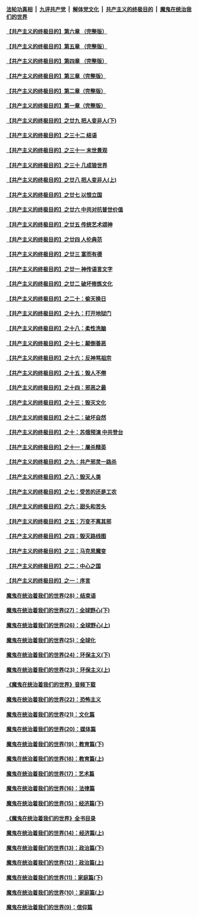 ####  [法轮功真相](../../../../basic/blob/master/README.md?t=07181831) &nbsp;|&nbsp; [九评共产党](../../../../9ping.md/blob/master/README.md?t=07181831) &nbsp;|&nbsp; [解体党文化](../../../../jtdwh.md/blob/master/README.md?t=07181831)  &nbsp;|&nbsp; [共产主义的终极目的](../../../../gczydzjmd.md/blob/master/README.md?t=07181831) &nbsp;|&nbsp; [魔鬼在统治我们的世界](../../../../mgztzwmdsj.md/blob/master/README.md?t=07181831) 

#### [【共产主义的终极目的】第六章 （完整版）](../pages/nsc422/n11428913.md?t=07181831) 

#### [【共产主义的终极目的】第五章 （完整版）](../pages/nsc422/n11428912.md?t=07181831) 

#### [【共产主义的终极目的】第四章 （完整版）](../pages/nsc422/n11428907.md?t=07181831) 

#### [【共产主义的终极目的】第三章（完整版）](../pages/nsc422/n11428848.md?t=07181831) 

#### [【共产主义的终极目的】第二章（完整版）](../pages/nsc422/n11428831.md?t=07181831) 

#### [【共产主义的终极目的】第一章（完整版）](../pages/nsc422/n11417651.md?t=07181831) 

#### [【共产主义的终极目的】之廿九 把人变非人(下)](../pages/nsc422/n11344140.md?t=07181831) 

#### [【共产主义的终极目的】之三十二 结语](../pages/nsc422/n11360535.md?t=07181831) 

#### [【共产主义的终极目的】之三十一 末世景观](../pages/nsc422/n11351129.md?t=07181831) 

#### [【共产主义的终极目的】之三十 几成狼世界](../pages/nsc422/n11348280.md?t=07181831) 

#### [【共产主义的终极目的】之廿八 把人变非人(上)](../pages/nsc422/n11340492.md?t=07181831) 

#### [【共产主义的终极目的】之廿七 以恨立国](../pages/nsc422/n11336944.md?t=07181831) 

#### [【共产主义的终极目的】之廿六 中共对抗普世价值](../pages/nsc422/n11324785.md?t=07181831) 

#### [【共产主义的终极目的】之廿五 传统艺术颂神](../pages/nsc422/n11296396.md?t=07181831) 

#### [【共产主义的终极目的】之廿四 人伦典范](../pages/nsc422/n11296397.md?t=07181831) 

#### [【共产主义的终极目的】之廿三 富而有德](../pages/nsc422/n11283598.md?t=07181831) 

#### [【共产主义的终极目的】之廿一 神传语言文字](../pages/nsc422/n11263265.md?t=07181831) 

#### [【共产主义的终极目的】之廿二 破坏修炼文化](../pages/nsc422/n11245728.md?t=07181831) 

#### [【共产主义的终极目的】之二十：偷天换日](../pages/nsc422/n11238846.md?t=07181831) 

#### [【共产主义的终极目的】之十九：打开地狱门](../pages/nsc422/n11206376.md?t=07181831) 

#### [【共产主义的终极目的】之十八：柔性洗脑](../pages/nsc422/n11199994.md?t=07181831) 

#### [【共产主义的终极目的】之十七：颠倒善恶](../pages/nsc422/n11179782.md?t=07181831) 

#### [【共产主义的终极目的】之十六：反神骂祖宗](../pages/nsc422/n11166798.md?t=07181831) 

#### [【共产主义的终极目的】之十五：毁人不倦](../pages/nsc422/n11166792.md?t=07181831) 

#### [【共产主义的终极目的】之十四：邪恶之最](../pages/nsc422/n11150249.md?t=07181831) 

#### [【共产主义的终极目的】之十三：毁灭文化](../pages/nsc422/n11135227.md?t=07181831) 

#### [【共产主义的终极目的】之十二：破坏自然](../pages/nsc422/n11135214.md?t=07181831) 

#### [【共产主义的终极目的】之十：苏俄预演 中共登台](../pages/nsc422/n11118424.md?t=07181831) 

#### [【共产主义的终极目的】之十一：屠杀精英](../pages/nsc422/n11118442.md?t=07181831) 

#### [【共产主义的终极目的】之九：共产邪灵一路杀](../pages/nsc422/n11114139.md?t=07181831) 

#### [【共产主义的终极目的】之八：毁灭人类](../pages/nsc422/n11108503.md?t=07181831) 

#### [【共产主义的终极目的】之七：受苦的还是工农](../pages/nsc422/n11101809.md?t=07181831) 

#### [【共产主义的终极目的】之六：甜头和苦头](../pages/nsc422/n11096971.md?t=07181831) 

#### [【共产主义的终极目的】之五：万变不离其邪](../pages/nsc422/n11091285.md?t=07181831) 

#### [【共产主义的终极目的】之四：毁灭路线图](../pages/nsc422/n11086284.md?t=07181831) 

#### [【共产主义的终极目的】之三：马克思魔变](../pages/nsc422/n11061941.md?t=07181831) 

#### [【共产主义的终极目的】之二：中心之国](../pages/nsc422/n11047728.md?t=07181831) 

#### [【共产主义的终极目的】之一：序言](../pages/nsc422/n11086077.md?t=07181831) 

#### [魔鬼在统治着我们的世界(28)：结束语](../pages/nsc422/n10936246.md?t=07181831) 

#### [魔鬼在统治着我们的世界(27)：全球野心(下)](../pages/nsc422/n10928319.md?t=07181831) 

#### [魔鬼在统治着我们的世界(26)：全球野心(上)](../pages/nsc422/n10900318.md?t=07181831) 

#### [魔鬼在统治着我们的世界(25)：全球化](../pages/nsc422/n10788205.md?t=07181831) 

#### [魔鬼在统治着我们的世界(24)：环保主义(下)](../pages/nsc422/n10695307.md?t=07181831) 

#### [魔鬼在统治着我们的世界(23)：环保主义(上)](../pages/nsc422/n10688613.md?t=07181831) 

#### [《魔鬼在统治着我们的世界》音频下载](../pages/nsc422/n10635553.md?t=07181831) 

#### [魔鬼在统治着我们的世界(22)：恐怖主义](../pages/nsc422/n10614727.md?t=07181831) 

#### [魔鬼在统治着我们的世界(21)：文化篇](../pages/nsc422/n10597706.md?t=07181831) 

#### [魔鬼在统治着我们的世界(20)：媒体篇](../pages/nsc422/n10586579.md?t=07181831) 

#### [魔鬼在统治着我们的世界(19)：教育篇(下)](../pages/nsc422/n10564808.md?t=07181831) 

#### [魔鬼在统治着我们的世界(18)：教育篇(上)](../pages/nsc422/n10526970.md?t=07181831) 

#### [魔鬼在统治着我们的世界(17)：艺术篇](../pages/nsc422/n10499093.md?t=07181831) 

#### [魔鬼在统治着我们的世界(16)：法律篇](../pages/nsc422/n10485969.md?t=07181831) 

#### [魔鬼在统治着我们的世界(15)：经济篇(下)](../pages/nsc422/n10469975.md?t=07181831) 

#### [《魔鬼在统治着我们的世界》全书目录](../pages/nsc422/n10464261.md?t=07181831) 

#### [魔鬼在统治着我们的世界(14)：经济篇(上)](../pages/nsc422/n10457370.md?t=07181831) 

#### [魔鬼在统治着我们的世界(13)：政治篇(下)](../pages/nsc422/n10448270.md?t=07181831) 

#### [魔鬼在统治着我们的世界(12)：政治篇(上)](../pages/nsc422/n10444576.md?t=07181831) 

#### [魔鬼在统治着我们的世界(11)：家庭篇(下)](../pages/nsc422/n10440961.md?t=07181831) 

#### [魔鬼在统治着我们的世界(10)：家庭篇(上)](../pages/nsc422/n10435448.md?t=07181831) 

#### [魔鬼在统治着我们的世界(9)：信仰篇](../pages/nsc422/n10432159.md?t=07181831) 

